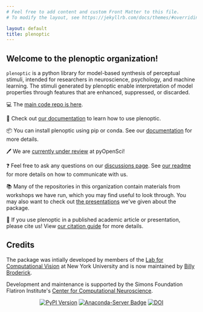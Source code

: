 ```yaml
---
# Feel free to add content and custom Front Matter to this file.
# To modify the layout, see https://jekyllrb.com/docs/themes/#overriding-theme-defaults

layout: default
title: plenoptic
---
```


## Welcome to the plenoptic organization!

<code>plenoptic</code> is a python library for model-based synthesis of perceptual stimuli, intended for researchers in neuroscience, psychology, and machine learning. The stimuli generated by plenoptic enable interpretation of model properties through features that are enhanced, suppressed, or discarded.

<span class="emoji">💻</span> The [main code repo is here](https://github.com/plenoptic-org/plenoptic).

<span class="emoji">📖</span> Check out [our documentation](https://plenoptic.readthedocs.io/en/latest/) to learn how to use plenoptic.

<span class="emoji">📦</span> You can install plenoptic using pip or conda. See our [documentation](https://plenoptic.readthedocs.io/en/latest/install.html) for more details.

<span class="emoji">🖊</span> We are [currently under review](https://github.com/pyOpenSci/software-submission/issues/150) at pyOpenSci!

<span class="emoji">❓</span>  Feel free to ask any questions on our [discussions page](https://github.com/plenoptic-org/plenoptic/discussions). See [our readme](https://github.com/plenoptic-org/plenoptic?tab=readme-ov-file#getting-help) for more details on how to communicate with us.

<span class="emoji">📚</span> Many of the repositories in this organization contain materials from workshops we have run, which you may find useful to look through. You may also want to check out [the presentations](https://plenoptic-org.github.io/plenoptic_presentations/) we've given about the package.

<span class="emoji">🙏</span> If you use plenoptic in a published academic article or presentation, please cite us! View [our citation guide](https://plenoptic.readthedocs.io/en/latest/citation.html) for more details.

## Credits

The package was intially developed by members of the [Lab for Computational Vision](https://www.cns.nyu.edu/~lcv/) at New York University and is now maintained by [Billy Broderick](https://wfbroderick.com/).

Development and maintenance is supported by the Simons Foundation Flatiron Institute's [Center for Computational Neuroscience](https://www.simonsfoundation.org/flatiron/center-for-computational-neuroscience/).

<div class="badges" style="text-align: center;" markdown="1">

[![PyPI Version](https://img.shields.io/pypi/v/plenoptic.svg)](https://pypi.org/project/plenoptic/)
[![Anaconda-Server Badge](https://anaconda.org/conda-forge/plenoptic/badges/version.svg)](https://anaconda.org/conda-forge/plenoptic)
[![DOI](https://zenodo.org/badge/DOI/10.5281/zenodo.10151131.svg)](https://doi.org/10.5281/zenodo.10151131)

</div>